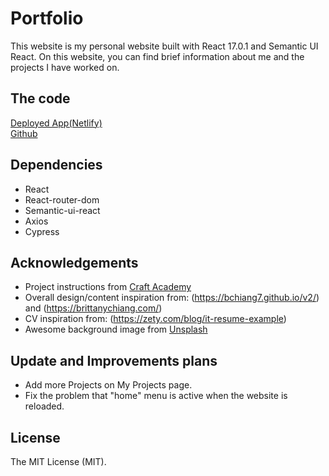 # Portfolio

This website is my personal website built with React 17.0.1 and Semantic UI React. On this website, you can find brief information about me and the projects I have worked on.

## The code

[Deployed App(Netlify)](https://kyungin-portfolio.netlify.app/)  
[Github](https://github.com/KyunginNa/my_portfolio)

## Dependencies

- React
- React-router-dom
- Semantic-ui-react
- Axios
- Cypress

## Acknowledgements

- Project instructions from [Craft Academy](https://www.craftacademy.se/english/)  
- Overall design/content inspiration from: (https://bchiang7.github.io/v2/) and (https://brittanychiang.com/)  
- CV inspiration from: (https://zety.com/blog/it-resume-example)  
- Awesome background image from [Unsplash](https://images.unsplash.com/photo-1488415032361-b7e238421f1b?ixlib=rb-1.2.1&ixid=MXwxMjA3fDB8MHxwaG90by1wYWdlfHx8fGVufDB8fHw%3D&auto=format&fit=crop&w=1949&q=80)

## Update and Improvements plans

- Add more Projects on My Projects page.
- Fix the problem that "home" menu is active when the website is reloaded.

## License

The MIT License (MIT).
